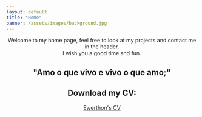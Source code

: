 ```yaml
---
layout: default
title: "Home"
banner: /assets/images/background.jpg
---
```


<div style="text-align:center">
  <p>Welcome to my home page, feel free to look at my projects and contact me in the header.<br>
  I wish you a good time and fun.</p>
</div>

<div style="text-align:center">
  <h2>"Amo o que vivo e vivo o que amo;"</h2>
</div>

<div style="text-align:center">
  <h2>Download my CV:</h2>
  <p><a href="assets/files/Ewerthon_CV.pdf">Ewerthon's CV</a></p>
</div>
